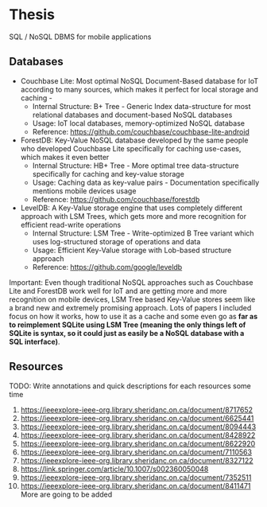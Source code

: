 # Thesis
SQL / NoSQL DBMS for mobile applications

## Databases

- Couchbase Lite: Most optimal NoSQL Document-Based database for IoT according to many sources, which makes it perfect for local storage and caching - 
  - Internal Structure: B+ Tree - Generic Index data-structure for most relational databases and document-based NoSQL databases
  - Usage: IoT local databases, memory-optimized NoSQL database
  - Reference: https://github.com/couchbase/couchbase-lite-android
- ForestDB: Key-Value NoSQL database developed by the same people who developed Couchbase Lite specifically for caching use-cases, which makes it even better
  - Internal Structure: HB+ Tree - More optimal tree data-structure specifically for caching and key-value storage
  - Usage: Caching data as key-value pairs - Documentation specifically mentions mobile devices usage
  - Reference: https://github.com/couchbase/forestdb
- LevelDB: A Key-Value storage engine that uses completely different approach with LSM Trees, which gets more and more recognition for efficient read-write operations
  - Internal Structure: LSM Tree - Write-optimized B Tree variant which uses log-structured storage of operations and data
  - Usage: Efficient Key-Value storage with Lob-based structure approach
  - Reference: https://github.com/google/leveldb

Important: Even though traditional NoSQL approaches such as Couchbase Lite and ForestDB work well for IoT and are getting more and more recognition on mobile devices, LSM Tree based Key-Value stores seem like a brand new and extremely promising approach. Lots of papers I included focus on how it works, how to use it as a cache and some even go as **far as to reimplement SQLite using LSM Tree (meaning the only things left of SQLite is syntax, so it could just as easily be a NoSQL database with a SQL interface)**.

## Resources

TODO: Write annotations and quick descriptions for each resources some time

1. https://ieeexplore-ieee-org.library.sheridanc.on.ca/document/8717652
2. https://ieeexplore-ieee-org.library.sheridanc.on.ca/document/6625441
3. https://ieeexplore-ieee-org.library.sheridanc.on.ca/document/8094443
4. https://ieeexplore-ieee-org.library.sheridanc.on.ca/document/8428922
5. https://ieeexplore-ieee-org.library.sheridanc.on.ca/document/8622920
6. https://ieeexplore-ieee-org.library.sheridanc.on.ca/document/7110563
7. https://ieeexplore-ieee-org.library.sheridanc.on.ca/document/8327122
8. https://link.springer.com/article/10.1007/s002360050048
9. https://ieeexplore-ieee-org.library.sheridanc.on.ca/document/7352511
10. https://ieeexplore-ieee-org.library.sheridanc.on.ca/document/8411471
More are going to be added
